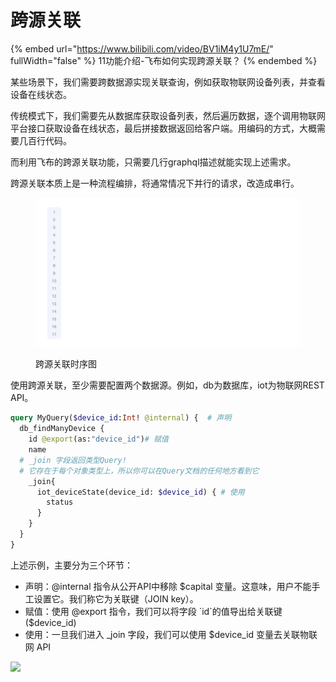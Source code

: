 # 跨源关联

{% embed url="https://www.bilibili.com/video/BV1iM4y1U7mE/" fullWidth="false" %}
11功能介绍-飞布如何实现跨源关联？
{% endembed %}

某些场景下，我们需要跨数据源实现关联查询，例如获取物联网设备列表，并查看设备在线状态。

传统模式下，我们需要先从数据库获取设备列表，然后遍历数据，逐个调用物联网平台接口获取设备在线状态，最后拼接数据返回给客户端。用编码的方式，大概需要几百行代码。

而利用飞布的跨源关联功能，只需要几行graphql描述就能实现上述需求。

跨源关联本质上是一种流程编排，将通常情况下并行的请求，改造成串行。

<figure><img src="../../.gitbook/assets/operation-export.gif" alt=""><figcaption><p>跨源关联时序图</p></figcaption></figure>

使用跨源关联，至少需要配置两个数据源。例如，db为数据库，iot为物联网REST API。

```graphql
query MyQuery($device_id:Int! @internal) {  # 声明
  db_findManyDevice {
    id @export(as:"device_id")# 赋值
    name
  # _join 字段返回类型Query!
  # 它存在于每个对象类型上，所以你可以在Query文档的任何地方看到它
    _join{
      iot_deviceState(device_id: $device_id) { # 使用
        status
      }
    }
  } 
}
```

上述示例，主要分为三个环节：

* 声明：@internal 指令从公开API中移除 $capital 变量。这意味，用户不能手工设置它。我们称它为关联键（JOIN key）。
* 赋值：使用 @export 指令，我们可以将字段 \`id\`的值导出给关联键($device\_id)
* 使用：一旦我们进入 \_join 字段，我们可以使用 $device\_id 变量去关联物联网 API

![](https://cdn.nlark.com/yuque/0/2023/png/8370227/1679561691909-4d31fb4a-ba16-480b-aefa-47f62e6648b2.png)
